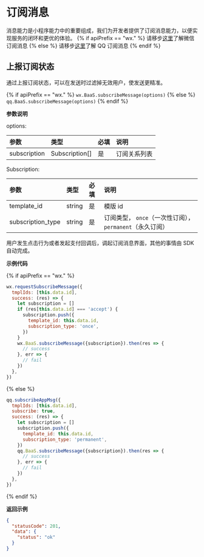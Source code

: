 # 订阅消息

消息能力是小程序能力中的重要组成，我们为开发者提供了订阅消息能力，以便实现服务的闭环和更优的体验。
{% if apiPrefix == "wx." %}
请移步[这里](https://developers.weixin.qq.com/miniprogram/dev/framework/open-ability/subscribe-message.html)了解微信订阅消息
{% else %}
请移步[这里](https://q.qq.com/wiki/develop/miniprogram/API/open_port/port_subscription.html)了解 QQ 订阅消息
{% endif %}

## 上报订阅状态

通过上报订阅状态，可以在发送时过滤掉无效用户，使发送更精准。

{% if apiPrefix == "wx." %}
`wx.BaaS.subscribeMessage(options)`
{% else %}
`qq.BaaS.subscribeMessage(options)`
{% endif %}

**参数说明**

options:

| 参数          | 类型   | 必填 | 说明 |
| :------------ | :----- | :--- | :-- |
| subscription | Subscription[] | 是   | 订阅关系列表 |

Subscription:

| 参数          | 类型   | 必填 | 说明 |
| :------------ | :----- | :--- | :-- |
| template_id   | string | 是   | 模版 id |
| subscription_type  | string | 是   | 订阅类型， `once`（一次性订阅），`permanent`（永久订阅）|

用户发生点击行为或者发起支付回调后，调起订阅消息界面，其他的事情由 SDK 自动完成。

**示例代码**

{% if apiPrefix == "wx." %}
```js
wx.requestSubscribeMessage({
  tmplIds: [this.data.id],
  success: (res) => {
    let subscription = []
    if (res[this.data.id] === 'accept') {
      subscription.push({
        template_id: this.data.id,
        subscription_type: 'once',
      })
    }
    wx.BaaS.subscribeMessage({subscription}).then(res => {
      // success
    }, err => {
      // fail
    })
  },
})
```
{% else %}
```js
qq.subscribeAppMsg({
  tmplIds: [this.data.id],
  subscribe: true,
  success: (res) => {
    let subscription = []
    subscription.push({
      template_id: this.data.id,
      subscription_type: 'permanent',
    })
    qq.BaaS.subscribeMessage({subscription}).then(res => {
      // success
    }, err => {
      // fail
    })
  },
})
```
{% endif %}

**返回示例**
```JSON
{
  "statusCode": 201,
  "data": {
    "status": "ok"
  }
}
```
